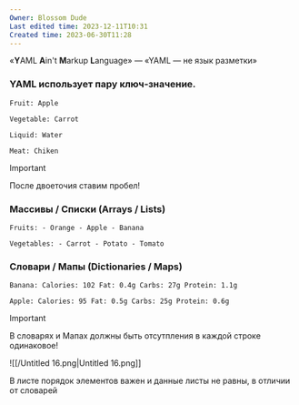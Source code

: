 ```yaml
---
Owner: Blossom Dude
Last edited time: 2023-12-11T10:31
Created time: 2023-06-30T11:28
---
```

«**Y**AML **A**in't **M**arkup **L**anguage» — «YAML — не язык разметки»

### YAML использует пару ключ-значение.

`Fruit: Apple`

`Vegetable: Carrot`

`Liquid: Water`

`Meat: Chiken`

> [!important]  
> После двоеточия ставим пробел!  

### Массивы / Списки (Arrays / Lists)

`Fruits: - Orange - Apple - Banana`

`Vegetables: - Carrot - Potato - Tomato`

### Словари / Мапы (Dictionaries / Maps)

`Banana: Calories: 102 Fat: 0.4g Carbs: 27g Protein: 1.1g`

`Apple: Calories: 95 Fat: 0.5g Carbs: 25g Protein: 0.6g`

> [!important]  
> В словарях и Мапах должны быть отсутпления в каждой строке одинаковое!  

![[/Untitled 16.png|Untitled 16.png]]

В листе порядок элементов важен и данные листы не равны, в отличии от словарей